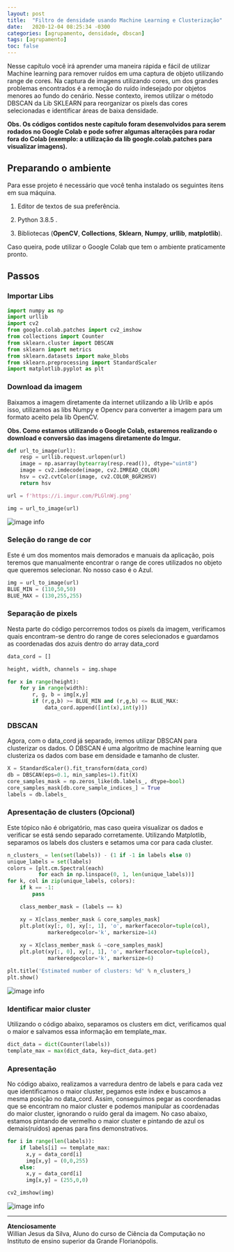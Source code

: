 ```yaml
---
layout: post
title:  "Filtro de densidade usando Machine Learning e Clusterização"
date:   2020-12-04 08:25:34 -0300
categories: [agrupamento, densidade, dbscan]
tags: [agrupamento]
toc: false
---
```


Nesse capítulo você irá aprender uma maneira rápida e fácil de utilizar Machine learning para remover ruídos em uma captura de objeto utilizando range de cores.
Na captura de imagens utilizando cores, um dos grandes problemas encontrados é a remoção do ruído indesejado por  objetos menores ao fundo do cenário.
Nesse contexto, iremos utilizar o método DBSCAN da Lib SKLEARN para reorganizar os pixels das cores selecionadas e identificar áreas de baixa densidade.

**Obs. Os códigos contidos neste capítulo foram desenvolvidos para serem rodados no Google Colab e pode sofrer algumas alterações para rodar fora do Colab (exemplo: a utilização da lib google.colab.patches para visualizar imagens).**

## Preparando o ambiente

Para esse projeto é necessário que você tenha instalado os seguintes itens em sua máquina.

1. Editor de textos de sua preferência.

2. Python 3.8.5 .

3. Bibliotecas (**OpenCV**, **Collections**, **Sklearn**, **Numpy**, **urllib**, **matplotlib**).

Caso queira, pode utilizar o Google Colab que tem o ambiente praticamente pronto.

## Passos

### Importar Libs

```python
import numpy as np
import urllib
import cv2
from google.colab.patches import cv2_imshow
from collections import Counter
from sklearn.cluster import DBSCAN
from sklearn import metrics
from sklearn.datasets import make_blobs
from sklearn.preprocessing import StandardScaler
import matplotlib.pyplot as plt
```

### Download da imagem

Baixamos a imagem diretamente da internet utilizando a lib Urlib e após isso, utilizamos as libs Numpy e Opencv para converter a imagem para um formato aceito pela lib OpenCV.

**Obs. Como estamos utilizando o Google Colab, estaremos realizando o download e conversão das imagens diretamente do Imgur.**
```python
def url_to_image(url):
    resp = urllib.request.urlopen(url)
    image = np.asarray(bytearray(resp.read()), dtype="uint8")
    image = cv2.imdecode(image, cv2.IMREAD_COLOR)
    hsv = cv2.cvtColor(image, cv2.COLOR_BGR2HSV)
    return hsv

url = f'https://i.imgur.com/PLGlnWj.png'

img = url_to_image(url)
```
![image info]({{site.baseurl}}/assets/img/imagens/cap3/PLGlnWj.png)


### Seleção do range de cor

Este é um dos momentos mais demorados e manuais da aplicação, pois teremos que manualmente encontrar o range de cores utilizados no objeto que queremos selecionar.
No nosso caso é o Azul.

```python
img = url_to_image(url)
BLUE_MIN = (110,50,50)
BLUE_MAX = (130,255,255)

```

### Separação de pixels

Nesta parte do código percorremos todos os pixels da imagem, verificamos quais encontram-se dentro do range de cores selecionados e guardamos as coordenadas dos azuis dentro do array data_cord

```python
data_cord = []

height, width, channels = img.shape

for x in range(height): 
    for y in range(width):
        r, g, b = img[x,y]
        if (r,g,b) >= BLUE_MIN and (r,g,b) <= BLUE_MAX:
            data_cord.append([int(x),int(y)])
```

### DBSCAN

Agora, com o data_cord já separado, iremos utilizar DBSCAN para clusterizar os dados.
O DBSCAN é uma algoritmo de machine learning que clusteriza os dados com base em densidade e tamanho de cluster.

```python
X = StandardScaler().fit_transform(data_cord)
db = DBSCAN(eps=0.1, min_samples=1).fit(X)
core_samples_mask = np.zeros_like(db.labels_, dtype=bool)
core_samples_mask[db.core_sample_indices_] = True
labels = db.labels_
```

### Apresentação de clusters (Opcional)

Este tópico não é obrigatório, mas caso queira visualizar os dados  e verificar se está sendo separado corretamente.
Utilizando Matplotlib, separamos os labels dos clusters e setamos uma cor para cada cluster.

```python
n_clusters_ = len(set(labels)) - (1 if -1 in labels else 0)
unique_labels = set(labels)
colors = [plt.cm.Spectral(each)
          for each in np.linspace(0, 1, len(unique_labels))]
for k, col in zip(unique_labels, colors):
    if k == -1:
        pass

    class_member_mask = (labels == k)

    xy = X[class_member_mask & core_samples_mask]
    plt.plot(xy[:, 0], xy[:, 1], 'o', markerfacecolor=tuple(col),
             markeredgecolor='k', markersize=14)
    
    xy = X[class_member_mask & ~core_samples_mask]
    plt.plot(xy[:, 0], xy[:, 1], 'o', markerfacecolor=tuple(col),
             markeredgecolor='k', markersize=6)

plt.title('Estimated number of clusters: %d' % n_clusters_)
plt.show()
```
![image info]({{site.baseurl}}/assets/img/imagens/cap3/hhahue.png)

### Identificar maior cluster

Utilizando o código abaixo, separamos os clusters em dict, verificamos qual o maior e salvamos essa informação em template_max.

```python
dict_data = dict(Counter(labels))
template_max = max(dict_data, key=dict_data.get)
```

### Apresentação

No código abaixo, realizamos a varredura dentro de labels e para cada vez que identificamos o maior cluster, pegamos este index e buscamos a mesma posição no data_cord.
Assim, conseguimos pegar as coordenadas que se encontram no maior cluster e podemos manipular as coordenadas do maior cluster, ignorando o ruído geral da imagem.
No caso abaixo, estamos pintando de vermelho o maior cluster e pintando de azul os demais(ruídos) apenas para fins demonstrativos.


```python
for i in range(len(labels)):
    if labels[i] == template_max:
      x,y = data_cord[i]
      img[x,y] = (0,0,255)
    else:
      x,y = data_cord[i]
      img[x,y] = (255,0,0)

cv2_imshow(img)
```
![image info]({{site.baseurl}}/assets/img/imagens/cap3/phktwx.png)



***
**Atenciosamente**</br>
Willian Jesus da Silva, Aluno do curso de Ciência da Computação no Instituto de ensino superior da Grande Florianópolis.
